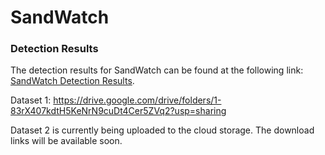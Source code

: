 # SandWatch

### Detection Results 

The detection results for SandWatch can be found at the following link: [SandWatch Detection Results](https://drive.google.com/file/d/1jsU1yjbvAknCzfl0OEYflem8qm7Vsgbi/view?usp=sharing).

Dataset 1: https://drive.google.com/drive/folders/1-83rX407kdtH5KeNrN9cuDt4Cer5ZVq2?usp=sharing

Dataset 2 is currently being uploaded to the cloud storage. The download links will be available soon.

